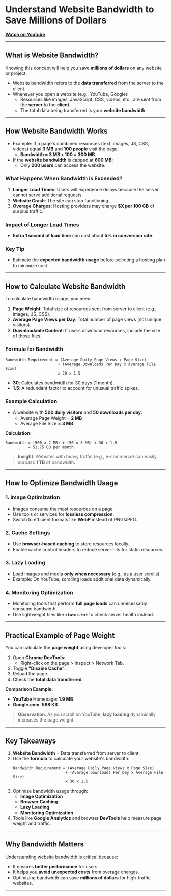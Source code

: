# **Understand Website Bandwidth to Save Millions of Dollars**

**[Watch on Youtube](https://www.youtube.com/watch?v=3sjEFXIbROU)**

---

## **What is Website Bandwidth?**

Knowing this concept will help you save **millions of dollars** on any website or project.

- Website bandwidth refers to the **data transferred** from the server to the client.
- Whenever you open a website (e.g., YouTube, Google):
  - Resources like images, JavaScript, CSS, videos, etc., are sent from the **server** to the **client**.
  - The total data being transferred is your **website bandwidth**.

---

## **How Website Bandwidth Works**

- Example: If a page's combined resources (text, images, JS, CSS, videos) equal **3 MB** and **100 people** visit the page:
  - **Bandwidth = 3 MB x 100 = 300 MB**.
- If the **website bandwidth** is capped at **600 MB**:
  - Only **200 users** can access the website.

### **What Happens When Bandwidth is Exceeded?**

1. **Longer Load Times**: Users will experience delays because the server cannot serve additional requests.
2. **Website Crash**: The site can stop functioning.
3. **Overage Charges**: Hosting providers may charge **$X per 100 GB** of surplus traffic.

### **Impact of Longer Load Times**

- **Extra 1 second of load time** can cost about **5% in conversion rate**.

### **Key Tip**

- Estimate the **expected bandwidth usage** before selecting a hosting plan to minimize cost.

---

## **How to Calculate Website Bandwidth**

To calculate bandwidth usage, you need:

1. **Page Weight**: Total size of resources sent from server to client (e.g., images, JS, CSS).
2. **Average Page Views per Day**: Total number of page views (not unique visitors).
3. **Downloadable Content**: If users download resources, include the size of those files.

### **Formula for Bandwidth**

```
Bandwidth Requirement = (Average Daily Page Views x Page Size)
                       + (Average Downloads Per Day x Average File Size)
                       x 30 x 1.5
```

- **30**: Calculates bandwidth for 30 days (1 month).
- **1.5**: A redundant factor to account for unusual traffic spikes.

### **Example Calculation**

- A website with **500 daily visitors** and **50 downloads per day**:
  - Average Page Weight = **2 MB**
  - Average File Size = **3 MB**

**Calculation:**

```
Bandwidth = (500 x 2 MB) + (50 x 3 MB) x 30 x 1.5
          = 51.75 GB per month
```

> **Insight**: Websites with heavy traffic (e.g., e-commerce) can easily surpass **1 TB** of bandwidth.

---

## **How to Optimize Bandwidth Usage**

### **1. Image Optimization**

- Images consume the most resources on a page.
- Use tools or services for **lossless compression**.
- Switch to efficient formats like **WebP** instead of PNG/JPEG.

### **2. Cache Settings**

- Use **browser-based caching** to store resources locally.
- Enable cache control headers to reduce server hits for static resources.

### **3. Lazy Loading**

- Load images and media **only when necessary** (e.g., as a user scrolls).
- Example: On YouTube, scrolling loads additional data dynamically.

### **4. Monitoring Optimization**

- Monitoring tools that perform **full page loads** can unnecessarily consume bandwidth.
- Use lightweight files like **`status.txt`** to check server health instead.

---

## **Practical Example of Page Weight**

You can calculate the **page weight** using developer tools:

1. Open **Chrome DevTools**:
   - Right-click on the page > Inspect > Network Tab.
2. Toggle **"Disable Cache"**.
3. Reload the page.
4. Check the **total data transferred**.

**Comparison Example:**

- **YouTube** Homepage: **1.9 MB**
- **Google.com**: **588 KB**

> **Observation**: As you scroll on YouTube, **lazy loading** dynamically increases the page weight.

---

## **Key Takeaways**

1. **Website Bandwidth** = Data transferred from server to client.
2. Use the **formula** to calculate your website's bandwidth:
   ```
   Bandwidth Requirement = (Average Daily Page Views x Page Size)
                          + (Average Downloads Per Day x Average File Size)
                          x 30 x 1.5
   ```
3. Optimize bandwidth usage through:
   - **Image Optimization**
   - **Browser Caching**
   - **Lazy Loading**
   - **Monitoring Optimization**
4. Tools like **Google Analytics** and browser **DevTools** help measure page weight and traffic.

---

## **Why Bandwidth Matters**

Understanding website bandwidth is critical because:

- It ensures **better performance** for users.
- It helps you **avoid unexpected costs** from overage charges.
- Optimizing bandwidth can save **millions of dollars** for high-traffic websites.

---
